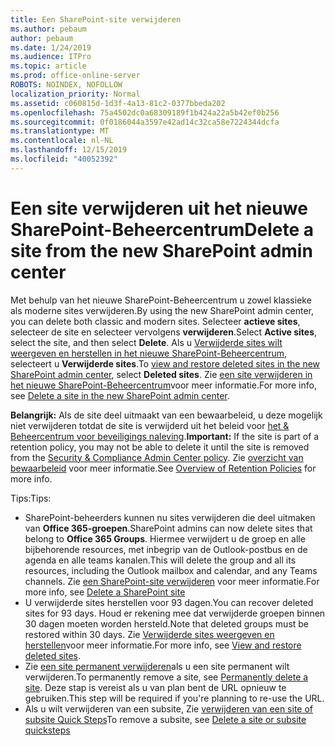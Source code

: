 ```yaml
---
title: Een SharePoint-site verwijderen
ms.author: pebaum
author: pebaum
ms.date: 1/24/2019
ms.audience: ITPro
ms.topic: article
ms.prod: office-online-server
ROBOTS: NOINDEX, NOFOLLOW
localization_priority: Normal
ms.assetid: c060815d-1d3f-4a13-81c2-0377bbeda202
ms.openlocfilehash: 75a4502dc0a68309189f1b424a22a5b42ef0b256
ms.sourcegitcommit: 0f0186044a3597e42ad14c32ca58e7224344dcfa
ms.translationtype: MT
ms.contentlocale: nl-NL
ms.lasthandoff: 12/15/2019
ms.locfileid: "40052392"
---
```

# <a name="delete-a-site-from-the-new-sharepoint-admin-center"></a><span data-ttu-id="d74cc-102">Een site verwijderen uit het nieuwe SharePoint-Beheercentrum</span><span class="sxs-lookup"><span data-stu-id="d74cc-102">Delete a site from the new SharePoint admin center</span></span>

<span data-ttu-id="d74cc-103">Met behulp van het nieuwe SharePoint-Beheercentrum u zowel klassieke als moderne sites verwijderen.</span><span class="sxs-lookup"><span data-stu-id="d74cc-103">By using the new SharePoint admin center, you can delete both classic and modern sites.</span></span> <span data-ttu-id="d74cc-104">Selecteer **actieve sites**, selecteer de site en selecteer vervolgens **verwijderen**.</span><span class="sxs-lookup"><span data-stu-id="d74cc-104">Select **Active sites**, select the site, and then select **Delete**.</span></span> <span data-ttu-id="d74cc-105">Als u [Verwijderde sites wilt weergeven en herstellen in het nieuwe SharePoint-Beheercentrum](https://docs.microsoft.com/sharepoint/view-and-restore-deleted-sites-in-new-admin-center), selecteert u **Verwijderde sites**.</span><span class="sxs-lookup"><span data-stu-id="d74cc-105">To [view and restore deleted sites in the new SharePoint admin center](https://docs.microsoft.com/sharepoint/view-and-restore-deleted-sites-in-new-admin-center), select **Deleted sites**.</span></span> <span data-ttu-id="d74cc-106">Zie [een site verwijderen in het nieuwe SharePoint-Beheercentrum](https://docs.microsoft.com/sharepoint/delete-site-collection#delete-a-site-in-the-new-sharepoint-admin-center)voor meer informatie.</span><span class="sxs-lookup"><span data-stu-id="d74cc-106">For more info, see [Delete a site in the new SharePoint admin center](https://docs.microsoft.com/sharepoint/delete-site-collection#delete-a-site-in-the-new-sharepoint-admin-center).</span></span>

<span data-ttu-id="d74cc-107">**Belangrijk:** Als de site deel uitmaakt van een bewaarbeleid, u deze mogelijk niet verwijderen totdat de site is verwijderd uit het beleid voor [het &amp; Beheercentrum voor beveiligings naleving](https://protection.office.com/?rfr=AdminCenter#/homepage).</span><span class="sxs-lookup"><span data-stu-id="d74cc-107">**Important:** If the site is part of a retention policy, you may not be able to delete it until the site is removed from the [Security &amp; Compliance Admin Center policy](https://protection.office.com/?rfr=AdminCenter#/homepage).</span></span> <span data-ttu-id="d74cc-108">Zie [overzicht van bewaarbeleid](https://docs.microsoft.com/office365/securitycompliance/retention-policies#content-in-onedrive-accounts-and-sharepoint-sites) voor meer informatie.</span><span class="sxs-lookup"><span data-stu-id="d74cc-108">See [Overview of Retention Policies](https://docs.microsoft.com/office365/securitycompliance/retention-policies#content-in-onedrive-accounts-and-sharepoint-sites) for more info.</span></span> 

<span data-ttu-id="d74cc-109">Tips:</span><span class="sxs-lookup"><span data-stu-id="d74cc-109">Tips:</span></span>
- <span data-ttu-id="d74cc-110">SharePoint-beheerders kunnen nu sites verwijderen die deel uitmaken van **Office 365-groepen**.</span><span class="sxs-lookup"><span data-stu-id="d74cc-110">SharePoint admins can now delete sites that belong to **Office 365 Groups**.</span></span> <span data-ttu-id="d74cc-111">Hiermee verwijdert u de groep en alle bijbehorende resources, met inbegrip van de Outlook-postbus en de agenda en alle teams kanalen.</span><span class="sxs-lookup"><span data-stu-id="d74cc-111">This will delete the group and all its resources, including the Outlook mailbox and calendar, and any Teams channels.</span></span> <span data-ttu-id="d74cc-112">Zie [een SharePoint-site verwijderen](https://docs.microsoft.com/sharepoint/manage-sites-in-new-admin-center#delete-a-site) voor meer informatie.</span><span class="sxs-lookup"><span data-stu-id="d74cc-112">For more info, see [Delete a SharePoint site](https://docs.microsoft.com/sharepoint/manage-sites-in-new-admin-center#delete-a-site)</span></span>
- <span data-ttu-id="d74cc-113">U verwijderde sites herstellen voor 93 dagen.</span><span class="sxs-lookup"><span data-stu-id="d74cc-113">You can recover deleted sites for 93 days.</span></span> <span data-ttu-id="d74cc-114">Houd er rekening mee dat verwijderde groepen binnen 30 dagen moeten worden hersteld.</span><span class="sxs-lookup"><span data-stu-id="d74cc-114">Note that deleted groups must be restored within 30 days.</span></span> <span data-ttu-id="d74cc-115">Zie [Verwijderde sites weergeven en herstellen](https://docs.microsoft.com/sharepoint/view-and-restore-deleted-sites-in-new-admin-center)voor meer informatie.</span><span class="sxs-lookup"><span data-stu-id="d74cc-115">For more info, see [View and restore deleted sites](https://docs.microsoft.com/sharepoint/view-and-restore-deleted-sites-in-new-admin-center).</span></span>
- <span data-ttu-id="d74cc-116">Zie [een site permanent verwijderen](https://docs.microsoft.com/sharepoint/delete-site-collection#permanently-delete-a-site)als u een site permanent wilt verwijderen.</span><span class="sxs-lookup"><span data-stu-id="d74cc-116">To permanently remove a site, see [Permanently delete a site](https://docs.microsoft.com/sharepoint/delete-site-collection#permanently-delete-a-site).</span></span> <span data-ttu-id="d74cc-117">Deze stap is vereist als u van plan bent de URL opnieuw te gebruiken.</span><span class="sxs-lookup"><span data-stu-id="d74cc-117">This step will be required if you're planning to re-use the URL.</span></span> 
- <span data-ttu-id="d74cc-118">Als u wilt verwijderen van een subsite, Zie [verwijderen van een site of subsite Quick Steps](https://support.office.com/article/Delete-a-SharePoint-site-or-subsite-bc37b743-0cef-475e-9a8c-8fc4d40179fb#__bkmkshortcut)</span><span class="sxs-lookup"><span data-stu-id="d74cc-118">To remove a subsite, see [Delete a site or subsite quicksteps](https://support.office.com/article/Delete-a-SharePoint-site-or-subsite-bc37b743-0cef-475e-9a8c-8fc4d40179fb#__bkmkshortcut)</span></span>
